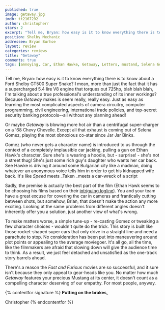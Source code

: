 ```yaml
---
published: true
image: getaway.jpg
imdb: tt2167202
author: christopherr
stars: 2
excerpt: "Tell me, Bryan: how easy is it to know everything there is to know about a Ford Shelby GT500 Super Snake? I mean, more than just the fact that it has a supercharged 5.4 lire V8 engine that torques out 725hp, blah blah blah, I&rsquo;m talking about a true professional&rsquo;s understanding of its inner workings? Because <em>Getaway</em> makes is seem really, really easy. Just as easy as learning the most complicated aspects of camera circuitry, computer programming, civil engineering, international trade policies, and top-secret security banking protocols&mdash;all without any planning ahead!"
position: Shelby Mechanic
addressee: Bryan Burhoe
layout: review
categories: reviews
title: "Getaway"
comments: true
tags: [annoying, Car, Ethan Hawke, Getaway, Letters, mustand, Selena Gomez, super shelby]
---
```

Tell me, Bryan: how easy is it to know everything there is to know about a Ford Shelby GT500 Super Snake? I mean, more than just the fact that it has a supercharged 5.4 lire V8 engine that torques out 725hp, blah blah blah, I'm talking about a true professional's understanding of its inner workings? Because _Getaway_ makes is seem really, really easy. Just as easy as learning the most complicated aspects of camera circuitry, computer programming, civil engineering, international trade policies, and top-secret security banking protocols--all without any planning ahead!

Or maybe _Getaway_ is blowing more hot air than a centrifugal super-charger on a '68 Chevy Chevelle. Except all that exhaust is coming out of Selena Gomez, playing the most obnoxious co-star since Jar Jar Binks. 

Gomez (who never gets a character name) is introduced to us through the context of a completely implausible car jacking, pulling a gun on Ethan Hawk's character. Sure she's is wearing a hoodie, but - surprise! - she's not a street thug! She's just some rich guy's daughter who wants her car back. See Hawke is driving it around some Bulgarian city like a madman, doing whatever an anonymous voice tells him in order to get his kidnapped wife back. It's like _Speed_ meets _Taken _meets a car-wreck of a script

Sadly, the premise is actually the best part of the film (Ethan Hawk seems to be choosing his films based on their [intriguing logline][1]). You and your team have a great excuse for covering the car in cameras and frantically cutting between shots, but somehow, Brian, that doesn't make the action any more exciting. Looking at the same problems from different angles doesn't inherently offer you a solution, just another view of what's wrong.

   [1]: /content/2013/6/13/the-purge.html

To make matters worse, a simple tune-up - re-casting Gomez or tweaking a few character choices - wouldn't quite do the trick. This story is built like those rocket-shaped super cars that only drive in a straight line and need a parachute to stop. No consideration has been put into maneuvering around plot points or appealing to the average moviegoer. It's all go, all the time, like the filmmakers are afraid that slowing down will give the audience time to think. As a result, we just feel detached and unsatisfied as the one-track story barrels ahead.

There's a reason the _Fast and Furious_ movies are so successful, and it sure isn't because they only appeal to gear-heads like you. No matter how much _Getaway_ features your precious Mustang at its center, it doesn't count as a compelling character deserving of our empathy.  For most people, anyway.

{% contentfor signature %}
**Putting on the brakes,**

Christopher
{% endcontentfor %}